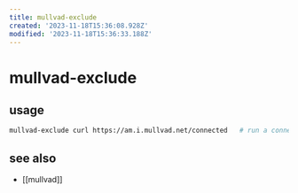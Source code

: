 ```yaml
---
title: mullvad-exclude
created: '2023-11-18T15:36:08.928Z'
modified: '2023-11-18T15:36:33.188Z'
---
```


# mullvad-exclude

## usage

```sh
mullvad-exclude curl https://am.i.mullvad.net/connected   # run a connection check outside of the VPN tunnel
```

## see also

- [[mullvad]]
